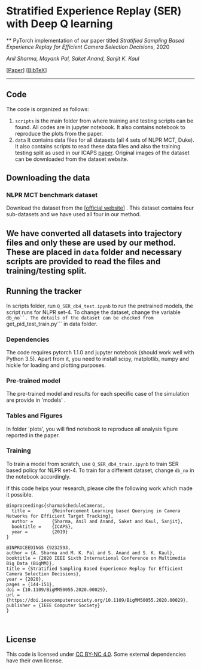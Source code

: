 
# Stratified Experience Replay (SER) with Deep Q learning
** PyTorch implementation of our paper titled _Stratified Sampling Based Experience Replay for Efficient Camera Selection Decisions_,  2020 

_Anil Sharma, Mayank Pal, Saket Anand, Sanjit K. Kaul_

[[Paper](https://www.computer.org/csdl/proceedings-article/bigmm/2020/09232593/1o56ALOzkeA)] [[BibTeX](https://www.computer.org/csdl/api/v1/citation/bibtex/proceedings/1o56xuliEpi/09232593)]

---

## Code

The code is organized as follows:
1. ```scripts``` is the main folder from where training and testing scripts can be found. All codes are in jupyter notebook. It also contains notebook to reproduce the plots from the paper. 
2. ```data``` It contains data files for all datasets (all 4 sets of NLPR MCT, Duke). It also contains scripts to read these data files and also the training testing split as used in our ICAPS [paper](https://github.com/anilsh/scheduleQueries). Original images of the dataset can be downloaded from the dataset website. 

## Downloading the data

### NLPR MCT benchmark dataset

Download the dataset from the [[official website](http://mct.idealtest.org/Datasets.html)] . This dataset contains four sub-datasets and we have used all four in our method.

We have converted all datasets into trajectory files and only these are used by our method. These are placed in ```data``` folder and necessary scripts are provided to read the files and training/testing split.
---

## Running the tracker

In scripts folder, run ```Q_SER_db4_test.ipynb``` to run the pretrained models, the script runs for NLPR set-4. To change the dataset, change the variable ```db_no``. The details of the dataset can be checked from ```get_pid_test_train.py``` in data folder.  


### Dependencies

The code requires pytorch 1.1.0 and jupyter notebook (should work well with Python 3.5). Apart from it, you need to install scipy, matplotlib, numpy and hickle for loading and plotting purposes. 

### Pre-trained model

The pre-trained model and results for each specific case of the simulation are provide in 'models' . 

### Tables and Figures
In folder 'plots', you will find notebook to reproduce all analysis figure reported in the paper. 


### Training

To train a model from scratch, use ```Q_SER_db4_train.ipynb``` to train SER based policy for NLPR set-4. To train for a different dataset, change ```db_no``` in the notebook accordingly. 


If this code helps your research, please cite the following work which made it possible.

```
@inproceedings{sharmaScheduleCameras,
  title =        {Reinforcement Learning based Querying in Camera Networks for Efficient Target Tracking},
  author =       {Sharma, Anil and Anand, Saket and Kaul, Sanjit},
  booktitle =    {ICAPS},
  year =         {2019}
}

@INPROCEEDINGS {9232593,
author = {A. Sharma and M. K. Pal and S. Anand and S. K. Kaul},
booktitle = {2020 IEEE Sixth International Conference on Multimedia Big Data (BigMM)},
title = {Stratified Sampling Based Experience Replay for Efficient Camera Selection Decisions},
year = {2020},
pages = {144-151},
doi = {10.1109/BigMM50055.2020.00029},
url = {https://doi.ieeecomputersociety.org/10.1109/BigMM50055.2020.00029},
publisher = {IEEE Computer Society}
}



```

## License

This code is licensed under [CC BY-NC 4.0](https://creativecommons.org/licenses/by-nc/4.0/). Some external dependencies have their own license.

